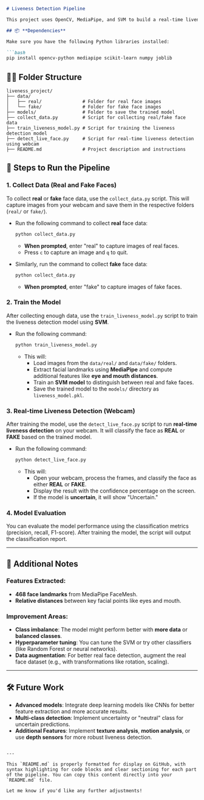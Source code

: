 ```markdown
# Liveness Detection Pipeline

This project uses OpenCV, MediaPipe, and SVM to build a real-time liveness detection system capable of distinguishing between **real (3D)** and **fake (2D)** faces. It captures facial data, trains a machine learning model, and uses the trained model for live face detection via a webcam.

## 📦 **Dependencies**

Make sure you have the following Python libraries installed:

```bash
pip install opencv-python mediapipe scikit-learn numpy joblib
```

## 🧑‍💻 **Folder Structure**

```
liveness_project/
├── data/
│   ├── real/               # Folder for real face images
│   └── fake/               # Folder for fake face images
├── models/                 # Folder to save the trained model
├── collect_data.py         # Script for collecting real/fake face data
├── train_liveness_model.py # Script for training the liveness detection model
├── detect_live_face.py     # Script for real-time liveness detection using webcam
├── README.md               # Project description and instructions
```

## 🚀 **Steps to Run the Pipeline**

### 1. **Collect Data (Real and Fake Faces)**

To collect **real** or **fake** face data, use the `collect_data.py` script. This will capture images from your webcam and save them in the respective folders (`real/` or `fake/`).

- Run the following command to collect **real** face data:
  ```bash
  python collect_data.py
  ```
  - **When prompted**, enter "real" to capture images of real faces.
  - Press `c` to capture an image and `q` to quit.

- Similarly, run the command to collect **fake** face data:
  ```bash
  python collect_data.py
  ```
  - **When prompted**, enter "fake" to capture images of fake faces.

### 2. **Train the Model**

After collecting enough data, use the `train_liveness_model.py` script to train the liveness detection model using **SVM**.

- Run the following command:
  ```bash
  python train_liveness_model.py
  ```
  - This will:
    - Load images from the `data/real/` and `data/fake/` folders.
    - Extract facial landmarks using **MediaPipe** and compute additional features like **eye and mouth distances**.
    - Train an **SVM model** to distinguish between real and fake faces.
    - Save the trained model to the `models/` directory as `liveness_model.pkl`.

### 3. **Real-time Liveness Detection (Webcam)**

After training the model, use the `detect_live_face.py` script to run **real-time liveness detection** on your webcam. It will classify the face as **REAL** or **FAKE** based on the trained model.

- Run the following command:
  ```bash
  python detect_live_face.py
  ```
  - This will:
    - Open your webcam, process the frames, and classify the face as either **REAL** or **FAKE**.
    - Display the result with the confidence percentage on the screen.
    - If the model is **uncertain**, it will show "Uncertain."

### 4. **Model Evaluation**

You can evaluate the model performance using the classification metrics (precision, recall, F1-score). After training the model, the script will output the classification report.

---

## 📝 **Additional Notes**

### **Features Extracted**:
- **468 face landmarks** from MediaPipe FaceMesh.
- **Relative distances** between key facial points like eyes and mouth.

### **Improvement Areas**:
- **Class imbalance**: The model might perform better with **more data** or **balanced classes**.
- **Hyperparameter tuning**: You can tune the SVM or try other classifiers (like Random Forest or neural networks).
- **Data augmentation**: For better real face detection, augment the real face dataset (e.g., with transformations like rotation, scaling).

---

## 🛠️ **Future Work**

- **Advanced models**: Integrate deep learning models like CNNs for better feature extraction and more accurate results.
- **Multi-class detection**: Implement uncertainty or "neutral" class for uncertain predictions.
- **Additional Features**: Implement **texture analysis**, **motion analysis**, or use **depth sensors** for more robust liveness detection.
```

---

This `README.md` is properly formatted for display on GitHub, with syntax highlighting for code blocks and clear sectioning for each part of the pipeline. You can copy this content directly into your `README.md` file.

Let me know if you'd like any further adjustments!

